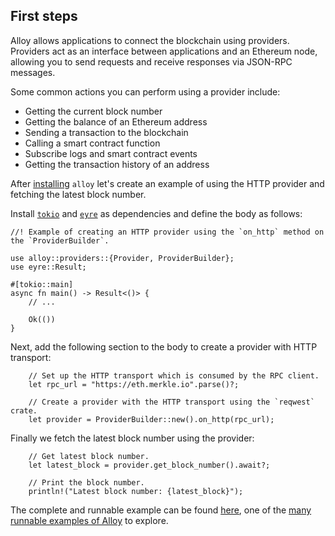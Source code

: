 ## First steps

Alloy allows applications to connect the blockchain using providers. Providers act as an interface between applications and an Ethereum node, allowing you to send requests and receive responses via JSON-RPC messages.

Some common actions you can perform using a provider include:

- Getting the current block number
- Getting the balance of an Ethereum address
- Sending a transaction to the blockchain
- Calling a smart contract function
- Subscribe logs and smart contract events
- Getting the transaction history of an address

After [installing](./installation.md) `alloy` let's create an example of using the HTTP provider and fetching the latest block number.

Install [`tokio`](https://crates.io/crates/tokio) and [`eyre`](https://crates.io/crates/eyre) as dependencies and define the body as follows:

```rust,ignore
//! Example of creating an HTTP provider using the `on_http` method on the `ProviderBuilder`.

use alloy::providers::{Provider, ProviderBuilder};
use eyre::Result;

#[tokio::main]
async fn main() -> Result<()> {
    // ...

    Ok(())
}
```

Next, add the following section to the body to create a provider with HTTP transport:

```rust,ignore
    // Set up the HTTP transport which is consumed by the RPC client.
    let rpc_url = "https://eth.merkle.io".parse()?;

    // Create a provider with the HTTP transport using the `reqwest` crate.
    let provider = ProviderBuilder::new().on_http(rpc_url);
```

Finally we fetch the latest block number using the provider:

```rust,ignore
    // Get latest block number.
    let latest_block = provider.get_block_number().await?;

    // Print the block number.
    println!("Latest block number: {latest_block}");
```

The complete and runnable example can be found [here](https://github.com/alloy-rs/examples/blob/main/examples/providers/examples/http.rs), one of the [many runnable examples of Alloy](https://github.com/alloy-rs/examples/blob/main/README.md#overview) to explore.

<!-- To get familiar with the terminology used by Alloy it is recommended to have a brief look at the [glossary](../appendix/glossary.md). -->